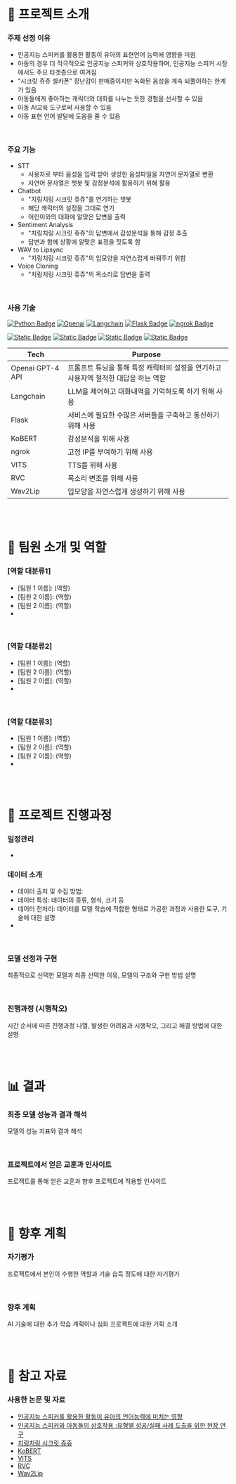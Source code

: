 <!-- 어떤 연구분야에서 어떻게 성과를 냈는지, 내 역량의 범위는 어떻게 되는지에 집중하여 간략하게 작성하는 것이 중요합니다. -->
<!-- 회사는 여러분들이 회사에서 진행 중인 또는 진행할 프로젝트에 기여를 할 수 있는 역량을 가진 사람인가를 궁금해합니다. 
     때문에 여러분들의 연구나 프로젝트를 상위 레벨에서 쉽게 설명하고 어떤 역량을 키웠으며 내가 가진 역량으로 어떤 산업과 프로젝트에 적용할 수 있는지를 구체적으로 보여주는 것이 중요합니다. -->
<!-- AI기술에 대한 경험기술서 (직접 활용해 본 AI기술들에 대한 구축 경험과 시행착오가 담긴 기술서)
     예시)
          어떠한 목표를 달성하기 위하여, AI 기술 중 Voice Conversion을 활용 하기로 하였음
          이 과정에서 어떠한 모델을 선정 하였고 Raw데이터를 이러한 방식으로 준비하여 파인튜닝을 하였음. 
          그 과정에서 이러한 시행착오를 겪었음. 결과 모델들 중 이러한 기준으로 최종 모델을 선정 함. -->



# 📢 프로젝트 소개
### 주제 선정 이유
- 인공지능 스피커를 활용한 활동이 유아의 표현언어 능력에 영향을 미침
- 아동의 경우 더 적극적으로 인공지능 스피커와 상호작용하며, 인공지능 스피커 시장에서도 주요 타겟층으로 여겨짐
- "시크릿 쥬쥬 셀카폰" 장난감이 판매중이지만 녹화된 음성을 계속 되풀이하는 한계가 있음
- 아동들에게 좋아하는 캐릭터와 대화를 나누는 듯한 경험을 선사할 수 있음
- 아동 AI교육 도구로써 사용할 수 있음
- 아동 표현 언어 발달에 도움을 줄 수 있음

<br>

### 주요 기능
- STT
     - 사용자로 부터 음성을 입력 받아 생성한 음성파일을 자연어 문자열로 변환
     - 자연어 문자열은 챗봇 및 감정분석에 활용하기 위해 활용
- Chatbot
     - "치링치링 시크릿 쥬쥬"를 연기하는 챗봇
     - 해당 캐릭터의 설정을 그대로 연기
     - 어린이와의 대화에 알맞은 답변을 출력
- Sentiment Analysis
     - "치링치링 시크릿 쥬쥬"의 답변에서 감성분석을 통해 감정 추출
     - 답변과 함께 상황에 알맞은 표정을 짓도록 함
- WAV to Lipsync
     - "치링치링 시크릿 쥬쥬"의 입모양을 자연스럽게 바꿔주기 위함
- Voice Cloning
     - "치링치링 시크릿 쥬쥬"의 목소리로 답변을 출력

<br>

### 사용 기술
[![Python Badge](https://img.shields.io/badge/Python-3776AB?logo=python&logoColor=fff&style=for-the-badge)](https://www.python.org/)
[![Openai](https://img.shields.io/badge/openai_gpt4-412991?style=for-the-badge&logo=openai&logoColor=white)](https://openai.com/)
[![Langchain](https://img.shields.io/badge/%F0%9F%A6%9C%F0%9F%94%97langchain-fff?style=for-the-badge)](https://www.langchain.com/)
[![Flask Badge](https://img.shields.io/badge/Flask-000?logo=flask&logoColor=fff&style=for-the-badge)](https://flask.palletsprojects.com/en/3.0.x/)
[![ngrok Badge](https://img.shields.io/badge/ngrok-1F1E37?logo=ngrok&logoColor=fff&style=for-the-badge)](https://ngrok.com/)

[![Static Badge](https://img.shields.io/badge/KoBERT-gray?style=for-the-badge)](https://sktelecom.github.io/project/kobert/)
[![Static Badge](https://img.shields.io/badge/VITS-gray?style=for-the-badge)](https://github.com/jaywalnut310/vits)
[![Static Badge](https://img.shields.io/badge/RVC-gray?style=for-the-badge)](https://github.com/RVC-Project/Retrieval-based-Voice-Conversion-WebUI)
[![Static Badge](https://img.shields.io/badge/Wav2Lip-gray?style=for-the-badge)](https://github.com/Rudrabha/Wav2Lip)

| Tech | Purpose |
| --- | --- |
| Openai GPT-4 API | 프롬프트 튜닝을 통해 특정 캐릭터의 설정을 연기하고 사용자엑 절적한 대답을 하는 역할 |
| Langchain | LLM을 제어하고 대화내역을 기억하도록 하기 위해 사용 |
| Flask | 서비스에 필요한 수많은 서버들을 구축하고 통신하기 위해 사용 |
| KoBERT | 감성분석을 위해 사용 |
| ngrok | 고정 IP를 부여하기 위해 사용 |
| VITS | TTS를 위해 사용 |
| RVC | 목소리 변조를 위해 사용 |
| Wav2Lip | 입모양을 자연스럽게 생성하기 위해 사용 |


<br><br>
# 👥 팀원 소개 및 역할
### [역할 대분류1]
- [팀원 1 이름]: \(역할)
- [팀원 2 이름]: \(역할)
- [팀원 2 이름]: \(역할)
- 

<br>

### [역할 대분류2]
- [팀원 1 이름]: \(역할)
- [팀원 2 이름]: \(역할)
- [팀원 2 이름]: \(역할)
- 

<br>

### [역할 대분류3]
- [팀원 1 이름]: \(역할)
- [팀원 2 이름]: \(역할)
- [팀원 2 이름]: \(역할)
- 

<br><br>
# 📅 프로젝트 진행과정
### 일정관리
- 

### 데이터 소개
- 데이터 출처 및 수집 방법: 
- 데이터 특성: 데이터의 종류, 형식, 크기 등
- 데이터 전처리: 데이터를 모델 학습에 적합한 형태로 가공한 과정과 사용한 도구, 기술에 대한 설명
- 

<br>

### 모델 선정과 구현
최종적으로 선택한 모델과 최종 선택한 이유, 모델의 구조와 구현 방법 설명

<br>

### 진행과정 (시행착오)
시간 순서에 따른 진행과정 나열, 발생한 어려움과 시행착오, 그리고 해결 방법에 대한 설명


<br><br>
# 📊  결과
### 최종 모델 성능과 결과 해석
모델의 성능 지표와 결과 해석

<br>

### 프로젝트에서 얻은 교훈과 인사이트
프로젝트를 통해 얻은 교훈과 향후 프로젝트에 적용할 인사이트


<br><br>
# 📝 향후 계획
### 자기평가
프로젝트에서 본인이 수행한 역할과 기술 습득 정도에 대한 자기평가

<br>

### 향후 계획
AI 기술에 대한 추가 학습 계획이나 심화 프로젝트에 대한 기획 소개


<br><br>
# 🔗 참고 자료
### 사용한 논문 및 자료
- [인공지능 스피커를 활용한 활동이 유아의 언어능력에 미치는 영향](https://www.kci.go.kr/kciportal/ci/sereArticleSearch/ciSereArtiView.kci?sereArticleSearchBean.artiId=ART002770401)
- [인공지능 스피커와 아동들의 상호작용 :유형별 성공/실패 사례 도출을 위한 현장 연구](https://www.kci.go.kr/kciportal/ci/sereArticleSearch/ciSereArtiView.kci?sereArticleSearchBean.artiId=ART002611329)
- [치링치링 시크릿 쥬쥬](https://www.youtube.com/@SecretJouju)
- [KoBERT](https://sktelecom.github.io/project/kobert/)
- [VITS](https://github.com/jaywalnut310/vits)
- [RVC](https://github.com/RVC-Project/Retrieval-based-Voice-Conversion-WebUI)
- [Wav2Lip](https://github.com/Rudrabha/Wav2Lip)


<!-- 
# JUJUbot  
  
어린이 대화 친구 AI 프로젝트  
사용자 보이스 대화를 입력 받아 캐릭터가 대답하는 영상을 송출한다.  
  
## Branch   
   
### 1 jouju_main (서버 0)
      - 사용 모델  : NgRock, Flask 서버, GPT4(랭체인)
      - 서비스 기능 : 시크릿 주주와 음성 통화 및 영상 통화
  
### 2 gpt+bert (서버 1) : 텍스트를 인풋으로 받아 감정 분류 결과를 메인 서버에 전달한다.
      - 사용 모델  : koBERT ( GPT4 -> 메인 서버로 이동 )

### 3 tts_server (서버 2) : 텍스트를 인풋으로 받아 캐릭터의 음성을 메인 서버에 전달한다.
      - 사용 모델 : VITS (text -> Speech), RVC (데이터 가공 및 수집)
 
### 4 wj (서버 3) : 보이스(wav)와 감정(str)을 인풋으로 받아 캐릭터 영상을 메인 서버에 전달한다.  
      - 사용 모델  : Wav2Lip ( 보이스.wav + 캐릭터.mp4  => 입 합성 영상 ) 
      - 환경 : python3.7 CUDA 11.0
        환경 세팅 관련 노션 페이지
        https://brash-visitor-06b.notion.site/Wav2Lip-4dfa9b0d059144a789445dc0ceeac027?pvs=4
        Flask에 올리기 위한 세팅 관련 노션 페이지
        https://brash-visitor-06b.notion.site/Web-6a2df60d72bb499a9eead452fcc00472?pvs=4
      - 모델 : Wav2Lip + GAN,  s3fd-619a316812.pth(face_detection)
-->
